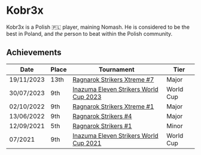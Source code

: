 # Kobr3x

Kobr3x is a Polish :poland: player, maining Nomash. He is considered to be the best in Poland, and *the* person to beat within the Polish community.

## Achievements

|Date|Place|Tournament|Tier|
|-|-|-|-|
| 19/11/2023 | 13th | [Ragnarok Strikers Xtreme #7](../../tournaments/ragna/ragnax7.md) | Major |
| 30/07/2023 | 9th | [Inazuma Eleven Strikers World Cup 2023](../../tournaments/worldcup23.md) | World Cup |
| 02/10/2022 | 9th | [Ragnarok Strikers Xtreme #1](../../tournaments/ragna/ragnax1.md) | Major |
| 13/06/2022 | 9th | [Ragnarok Strikers #4](../../tournaments/ragna/ragna4.md) | Major |
| 12/09/2021 | 5th | [Ragnarok Strikers #1](../../tournaments/ragna/ragna1.md) | Minor |
| 07/2021 | 9th | [Inazuma Eleven Strikers World Cup 2021](../../tournaments/worldcup21.md) | World Cup |
